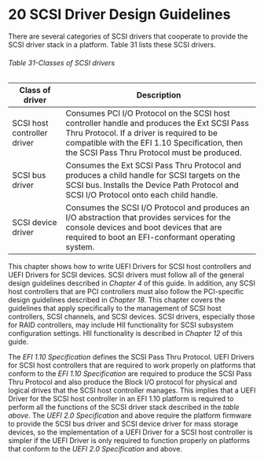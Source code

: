 <!--- @file
  20 SCSI Driver Design Guidelines

  Copyright (c) 2012-2018, Intel Corporation. All rights reserved.<BR>

  Redistribution and use in source (original document form) and 'compiled'
  forms (converted to PDF, epub, HTML and other formats) with or without
  modification, are permitted provided that the following conditions are met:

  1) Redistributions of source code (original document form) must retain the
     above copyright notice, this list of conditions and the following
     disclaimer as the first lines of this file unmodified.

  2) Redistributions in compiled form (transformed to other DTDs, converted to
     PDF, epub, HTML and other formats) must reproduce the above copyright
     notice, this list of conditions and the following disclaimer in the
     documentation and/or other materials provided with the distribution.

  THIS DOCUMENTATION IS PROVIDED BY TIANOCORE PROJECT "AS IS" AND ANY EXPRESS OR
  IMPLIED WARRANTIES, INCLUDING, BUT NOT LIMITED TO, THE IMPLIED WARRANTIES OF
  MERCHANTABILITY AND FITNESS FOR A PARTICULAR PURPOSE ARE DISCLAIMED. IN NO
  EVENT SHALL TIANOCORE PROJECT  BE LIABLE FOR ANY DIRECT, INDIRECT, INCIDENTAL,
  SPECIAL, EXEMPLARY, OR CONSEQUENTIAL DAMAGES (INCLUDING, BUT NOT LIMITED TO,
  PROCUREMENT OF SUBSTITUTE GOODS OR SERVICES; LOSS OF USE, DATA, OR PROFITS;
  OR BUSINESS INTERRUPTION) HOWEVER CAUSED AND ON ANY THEORY OF LIABILITY,
  WHETHER IN CONTRACT, STRICT LIABILITY, OR TORT (INCLUDING NEGLIGENCE OR
  OTHERWISE) ARISING IN ANY WAY OUT OF THE USE OF THIS DOCUMENTATION, EVEN IF
  ADVISED OF THE POSSIBILITY OF SUCH DAMAGE.

-->

# 20 SCSI Driver Design Guidelines

There are several categories of SCSI drivers that cooperate to provide the SCSI
driver stack in a platform. Table 31 lists these SCSI drivers.

###### Table 31-Classes of SCSI drivers

| **Class of driver**         | **Description**                                                                        |
| --------------------------- | -------------------------------------------------------------------------------------- |
| SCSI host controller driver | Consumes PCI I/O Protocol on the SCSI host controller handle and produces the Ext SCSI Pass Thru Protocol. If a driver is required to be compatible with the EFI 1.10 Specification, then the SCSI Pass Thru Protocol must be produced. |
| SCSI bus driver             | Consumes the Ext SCSI Pass Thru Protocol and produces a child handle for SCSI targets on the SCSI bus. Installs the Device Path Protocol and SCSI I/O Protocol onto each child handle.                                                  |
| SCSI device driver          | Consumes the SCSI I/O Protocol and produces an I/O abstraction that provides services for the console devices and boot devices that are required to boot an EFI-conformant operating system.                                            |

This chapter shows how to write UEFI Drivers for SCSI host controllers and UEFI
Drivers for SCSI devices. SCSI drivers must follow all of the general design
guidelines described in _Chapter 4_ of this guide. In addition, any SCSI host
controllers that are PCI controllers must also follow the PCI-specific design
guidelines described in _Chapter 18_. This chapter covers the guidelines that
apply specifically to the management of SCSI host controllers, SCSI channels,
and SCSI devices. SCSI drivers, especially those for RAID controllers, may
include HII functionality for SCSI subsystem configuration settings. HII
functionality is described in _Chapter 12_ of this guide.

The _EFI 1.10 Specification_ defines the SCSI Pass Thru Protocol. UEFI Drivers
for SCSI host controllers that are required to work properly on platforms that
conform to the _EFI 1.10 Specification_ are required to produce the SCSI Pass
Thru Protocol and also produce the Block I/O protocol for physical and logical
drives that the SCSI host controller manages. This implies that a UEFI Driver
for the SCSI host controller in an EFI 1.10 platform is required to perform all
the functions of the SCSI driver stack described in the _table above_. The
_UEFI 2.0 Specification_ and above require the platform firmware to provide the
SCSI bus driver and SCSI device driver for mass storage devices, so the
implementation of a UEFI Driver for a SCSI host controller is simpler if the
UEFI Driver is only required to function properly on platforms that conform to
the _UEFI 2.0 Specification_ and above.
